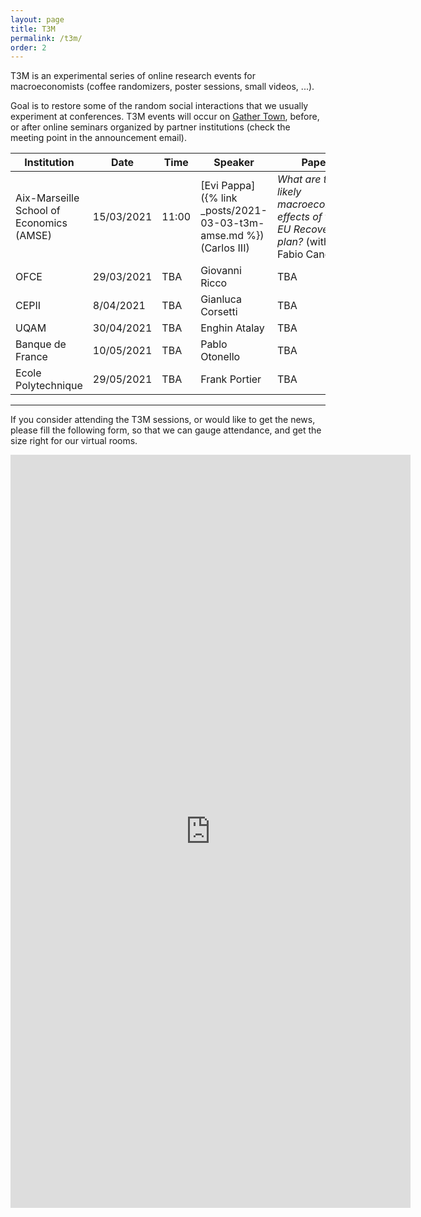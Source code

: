 ```yaml
---
layout: page
title: T3M
permalink: /t3m/
order: 2
---
```


T3M is an experimental series of online research events for macroeconomists (coffee randomizers, poster sessions, small videos, ...). 

Goal is to restore some of the random social interactions that we usually experiment at conferences.
T3M events will occur on [Gather Town](https://gather.town/), before, or after online seminars organized by partner institutions (check the meeting point in the announcement email).

| Institution                              | Date       | Time  | Speaker                                                             | Paper                                                                                    |
| ---------------------------------------- | ---------- | ----- | ------------------------------------------------------------------- | ---------------------------------------------------------------------------------------- |
| Aix-Marseille School of Economics (AMSE) | 15/03/2021 | 11:00 | [Evi Pappa]({% link _posts/2021-03-03-t3m-amse.md %})  (Carlos III) | *What are the likely macroeconomic effects of the EU Recovery plan?* (with Fabio Canova) |
| OFCE                                     | 29/03/2021 | TBA   | Giovanni Ricco                                                      | TBA                                                                                      |
| CEPII                                    | 8/04/2021  | TBA   | Gianluca Corsetti                                                   | TBA                                                                                      |
| UQAM                                     | 30/04/2021 | TBA   | Enghin Atalay                                                       | TBA                                                                                      |
| Banque de France                         | 10/05/2021 | TBA   | Pablo Otonello                                                      | TBA                                                                                      |
| Ecole Polytechnique                      | 29/05/2021 | TBA   | Frank Portier                                                       | TBA                                                                                      |

---

If you consider attending the T3M sessions, or would like to get the news, please fill the following form, so that we can gauge attendance, and get the size right for our virtual rooms.

<iframe src="https://docs.google.com/forms/d/e/1FAIpQLSe-vxAWyuZH4KvE8jtPj9KzJuKTSDgIcCC4jJ2RIC9oWMul8w/viewform?embedded=true" width="640" height="1205" frameborder="0" marginheight="0" marginwidth="0">Loading…</iframe>